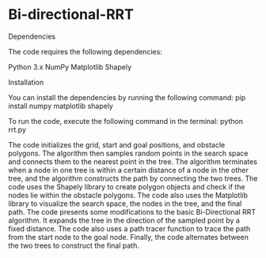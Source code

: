 # Bi-directional-RRT

Dependencies

The code requires the following dependencies:

Python 3.x
NumPy
Matplotlib
Shapely

Installation

You can install the dependencies by running the following command:
  pip install numpy matplotlib shapely

To run the code, execute the following command in the terminal:
  python rrt.py

The code initializes the grid, start and goal positions, and obstacle polygons. 
The algorithm then samples random points in the search space and connects them to the nearest point in the tree. 
The algorithm terminates when a node in one tree is within a certain distance of a node in the other tree, and the algorithm constructs the path by connecting the two trees.
The code uses the Shapely library to create polygon objects and check if the nodes lie within the obstacle polygons. 
The code also uses the Matplotlib library to visualize the search space, the nodes in the tree, and the final path.
The code presents some modifications to the basic Bi-Directional RRT algorithm. 
It expands the tree in the direction of the sampled point by a fixed distance. 
The code also uses a path tracer function to trace the path from the start node to the goal node. 
Finally, the code alternates between the two trees to construct the final path.
